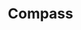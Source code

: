 ---
title: Compass
tags: ["compass", "navigation", "direction", "orientation", "travel", "exploration", "adventure"]
icon: compass
svg: '<svg xmlns="http://www.w3.org/2000/svg" width="24" height="24" fill="none" viewBox="0 0 24 24" stroke-width="1.5" stroke-linecap="round" stroke-linejoin="round" stroke="currentColor"><circle cx="12" cy="12" r="9"/><path d="m9 15 1.5-4.5L15 9l-1.5 4.5L9 15Z"/></svg>'
---